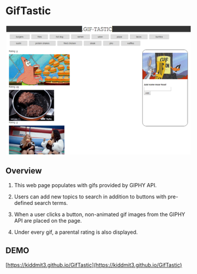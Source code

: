 # GifTastic

<p align="center"><img src="./assets/gif.PNG" width="500" /></p>

## Overview
1. This web page populates with gifs provided by GIPHY API.

2. Users can add new topics to search in addition to buttons with pre-defined search terms.

3. When a user clicks a button, non-animated gif images from the GIPHY API are placed on the page.

4. Under every gif, a parental rating is also displayed.

## DEMO
[https://kiddmit3.github.io/GifTastic](https://kiddmit3.github.io/GifTastic)
